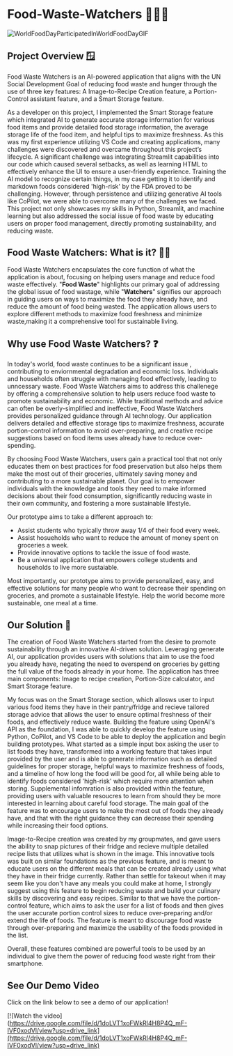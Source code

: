 # Food-Waste-Watchers 🍊🫙📑

![WorldFoodDayParticipatedInWorldFoodDayGIF](https://github.com/shmalaan/Food-Waste-Watchers/assets/165241724/a5ad18dd-4061-4755-b7a6-b82fd1cb255e)


## Project Overview 🪟

Food Waste Watchers is an AI-powered application that aligns with the UN Social Development Goal of reducing food waste and hunger through the use of three key features: A Image-to-Recipe Creation feature, a Portion-Control assistant feature, and a Smart Storage feature.

As a developer on this project, I implemented the Smart Storage feature which integrated AI to generate accurate storage information for various food items and provide detailed food storage information, the average storage life of the food item, and helpful tips to maximize freshness. As this was my first experience utilizing VS Code and creating applications, many challenges were discovered and overcame throughout this project’s lifecycle. A significant challenge was integrating Streamlit capabilities into our code which caused several setbacks, as well as learning HTML to effectively enhance the UI to ensure a user-friendly experience. Training the AI model to recognize certain things, in my case getting it to identify and markdown foods considered 'high-risk' by the FDA proved to be challenging. However, through persistence and utilizing generative AI tools like CoPilot, we were able to overcome many of the challenges we faced. This project not only showcases my skills in Python, Streamlit, and machine learning but also addressed the social issue of food waste by educating users on proper food management, directly promoting sustainability, and reducing waste.
 

## Food Waste Watchers: What is it? 🤔💭


Food Waste Watchers encapsulates the core function of what the application is about, focusing on helping users manage and reduce food waste effectively. "**Food Waste**" highlights our primary goal of addressing the global issue of food wastage, while "**Watchers**" signifies our approach in guiding users on ways to maximize the food they already have, and reduce the amount of food being wasted.
The application allows users to explore different methods to maximize food freshness and minimize waste,making it a comprehensive tool for sustainable living.


## Why use Food Waste Watchers? ❓

In today's world, food waste continues to be a significant issue , contributing to enviornmental degradation and economic loss. Individuals and households often struggle with managing food effectively, leading to unncessary waste. Food Waste Watchers aims to address this challenege by offering a comprehensive solution to help users reduce food waste to promote sustainability and economic. While traditional methods and advice can often be overly-simplified and ineffective, Food Waste Watchers provides personalized guidance through AI technology. Our application delivers detailed and effective storage tips to maximize freshness, accurate portion-control information to avoid over-preparing, and creative recipe suggestions based on food items uses already have to reduce over-spending. 

By choosing Food Waste Watchers, users gain a practical tool that not only educates them on best practices for food preservation but also helps them make the most out of their groceries, ultimately saving money and contributing to a more sustainable planet. Our goal is to empower individuals with the knowledge and tools they need to make informed decisions about their food consumption, significantly reducing waste in their own community, and fostering a more sustainable lifestyle.

 Our prototype aims to take a different approach to: 
- Assist students who typically throw away 1/4 of their food every week.
- Assist hosueholds who want to reduce the amount of money spent on groceries a week.
- Provide innovative options to tackle the issue of food waste.
- Be a universal application that empowers college students and households to live more sustaiable.

Most importantly, our prototype aims to provide personalized, easy, and effective solutions for many people who want to decrease their spending on groceries, and promote a sustainable lifestyle. Help the world become more sustainable, one meal at a time.

## Our Solution 🧠

The creation of Food Waste Watchers started from the desire to promote sustainability through an innovative AI-driven solution. Leveraging generate AI, our application provides users with solutions that aim to use the food you already have, negating the need to overspend on groceries by getting the full value of the foods already in your home. The application has three main components: Image to recipe creation, Portion-Size calculator, and Smart Storage feature. 

My focus was on the Smart Storage section, which allosws user to input various food items they have in their pantry/fridge and recieve tailored storage advice that allows the user to ensure optimal freshness of their foods, and effectively reduce waste. Building the feature using OpenAI's API as the foundation, I was able to quickly develop the feature using Python, CoPilot, and VS Code to be able to deploy the application and begin building prototypes. What started as a simple input box asking the user to list foods they have, transformed into a working feature that takes input provided by the user and is able to generate information such as detailed guidelines for proper storage, helpful ways to maximize freshness of foods, and a timeline of how long the food will be good for, all while being able to identify foods considered 'high-risk' which require more attention when storing. Supplemental infomration is also provided within the feature, providing users with valuable resoucres to learn from should they be more interested in learning about careful food storage. The main goal of the feature was to encourage users to make the most out of foods they already have, and that with the right guidance they can decrease their spending while increasing their food options. 

Image-to-Recipe creation was created by my groupmates, and gave users the ability to snap pictures of their fridge and recieve multiple detailed recipe lists that utilizes what is shown in the image. This innovative tools was built on similar foundations as the previous feature, and is meant to educate users on the different meals that can be created already using what they have in their fridge currently. Rather than settle for takeout when it may seem like you don't have any meals you could make at home, I strongly suggest using this feature to begin reducing waste and build your culinary skills by discovering and easy recipes. Similar to that we have the portion-control feature, which aims to ask the user for a list of foods and then gives the user accurate portion control sizes to reduce over-preparing and/or extend the life of foods. The feature is meant to discourage food waste through over-preparing and maximize the usability of the foods provided in the list.

Overall, these features combined are powerful tools to be used by an individual to give them the power of reducing food waste right from their smartphone.

## See Our Demo Video

Click on the link below to see a demo of our application!

[![Watch the video](https://drive.google.com/file/d/1doLVT1xoFWkRl4H8P4Q_mF-IVF0xodVl/view?usp=drive_link](https://drive.google.com/file/d/1doLVT1xoFWkRl4H8P4Q_mF-IVF0xodVl/view?usp=drive_link) 


